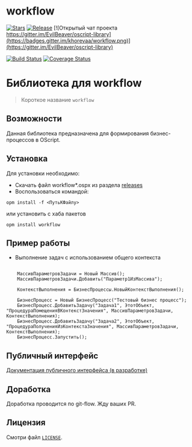 # workflow

[![Stars](https://img.shields.io/github/stars/khorevaa/workflow.svg?label=Github%20%E2%98%85&a)](https://github.com/khorevaa/workflow/stargazers)
[![Release](https://img.shields.io/github/tag/khorevaa/workflow.svg?label=Last%20release&a)](https://github.com/khorevaa/workflow/releases)
[![Открытый чат проекта https://gitter.im/EvilBeaver/oscript-library](https://badges.gitter.im/khorevaa/workflow.png)](https://gitter.im/EvilBeaver/oscript-library)

[![Build Status](https://travis-ci.org/khorevaa/workflow.svg?branch=master)](https://travis-ci.org/khorevaa/workflow)
[![Coverage Status](https://coveralls.io/repos/github/khorevaa/workflow/badge.svg?branch=master)](https://coveralls.io/github/khorevaa/workflow?branch=master)

# Библиотека для workflow

> Короткое название `workflow`

## Возможности

Данная библиотека предназначена для формирования бизнес-процессов в OScript.

## Установка

Для установки необходимо:
* Скачать файл workflow*.ospx из раздела [releases](https://github.com/khorevaa/workflow/releases)
* Воспользоваться командой:

```
opm install -f <ПутьКФайлу>
```
или установить с хаба пакетов

```
opm install workflow
```

## Пример работы

* Выполнение задач с использованием общего контекста
```bsl

	МассивПараметровЗадачи = Новый Массив();
	МассивПараметровЗадачи.Добавить("Параметр1ИзМассива");

	КонтекстВыполнения = БизнесПроцессы.НовыйКонтекстВыполнения();

	БизнесПроцесс = Новый БизнесПроцесс("Тестовый бизнес процесс");
	БизнесПроцесс.ДобавитьЗадачу("Задача1", ЭтотОбъект, "ПроцедураПомещенияВКонтекстЗначения", МассивПараметровЗадачи, КонтекстВыполнения);
	БизнесПроцесс.ДобавитьЗадачу("Задача2", ЭтотОбъект, "ПроцедураПолученияИзКонтекстаЗначения", МассивПараметровЗадачи, КонтекстВыполнения);
	БизнесПроцесс.Запустить();

```

## Публичный интерфейс

[Документация публичного интерфейса (в разработке)](docs/README.md)

## Доработка

Доработка проводится по git-flow. Жду ваших PR.

## Лицензия

Смотри файл [`LICENSE`](LICENSE).
